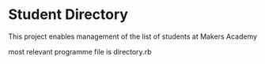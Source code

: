 Student Directory
===========
This project enables management of the list of students at Makers Academy

most relevant programme file is directory.rb